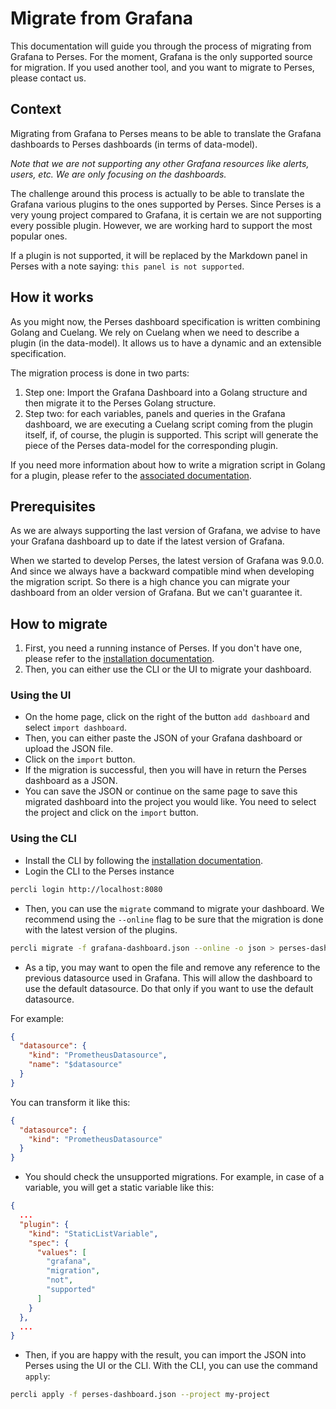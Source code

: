 Migrate from Grafana
====================

This documentation will guide you through the process of migrating from Grafana to Perses. For the moment, Grafana is
the only supported source for migration. If you used another tool, and you want to migrate to Perses, please contact us.

## Context

Migrating from Grafana to Perses means to be able to translate the Grafana dashboards to Perses dashboards (in terms of
data-model).

*Note that we are not supporting any other Grafana resources like alerts, users, etc. We are only focusing on the
dashboards.*

The challenge around this process is actually to be able to translate the Grafana various plugins to the ones supported by
Perses. Since Perses is a very young project compared to Grafana, it is certain we are not supporting every possible
plugin. However, we are working hard to support the most popular ones.

If a plugin is not supported, it will be replaced by the Markdown panel in Perses with a note saying:
`this panel is not supported`.

## How it works

As you might now, the Perses dashboard specification is written combining Golang and Cuelang.
We rely on Cuelang when we need to describe a plugin (in the data-model). It allows us to have a dynamic and an
extensible specification.

The migration process is done in two parts:

1. Step one: Import the Grafana Dashboard into a Golang structure and then migrate it to the Perses Golang structure.
2. Step two: for each variables, panels and queries in the Grafana dashboard, we are executing a Cuelang script coming
   from the plugin itself, if, of course, the plugin is supported. This script will generate the piece of the Perses
   data-model for the corresponding plugin.

If you need more information about how to write a migration script in Golang for a plugin, please refer to
the [associated documentation](./plugins/cue.md#migration-from-grafana).

## Prerequisites

As we are always supporting the last version of Grafana, we advise to have your Grafana dashboard up to date if the
latest version of Grafana.

When we started to develop Perses, the latest version of Grafana was 9.0.0. And since we always have a backward
compatible mind when developing the migration script. So there is a high chance you can migrate your dashboard from an
older version of Grafana. But we can't guarantee it.

## How to migrate

1. First, you need a running instance of Perses. If you don't have one, please refer to
   the [installation documentation](./installation/in-a-container.md).
2. Then, you can either use the CLI or the UI to migrate your dashboard.

### Using the UI

- On the home page, click on the right of the button `add dashboard` and select `import dashboard`.
- Then, you can either paste the JSON of your Grafana dashboard or upload the JSON file.
- Click on the `import` button.
- If the migration is successful, then you will have in return the Perses dashboard as a JSON.
- You can save the JSON or continue on the same page to save this migrated dashboard into the project you would like.
  You need to select the project and click on the `import` button.

### Using the CLI

- Install the CLI by following the [installation documentation](./cli.md).
- Login the CLI to the Perses instance

```bash
percli login http://localhost:8080
```

- Then, you can use the `migrate` command to migrate your dashboard. We recommend using the `--online` flag to be sure
  that the migration is done with the latest version of the plugins.

```bash
percli migrate -f grafana-dashboard.json --online -o json > perses-dashboard.json
```

- As a tip, you may want to open the file and remove any reference to the previous datasource used in Grafana. This
  will allow the dashboard to use the default datasource. Do that only if you want to use the default datasource.

For example:

```json
{
  "datasource": {
    "kind": "PrometheusDatasource",
    "name": "$datasource"
  }
}
```

You can transform it like this:

```json
{
  "datasource": {
    "kind": "PrometheusDatasource"
  }
}
```

- You should check the unsupported migrations. For example, in case of a variable, you will get a static variable like this:

```json
{
  ...
  "plugin": {
    "kind": "StaticListVariable",
    "spec": {
      "values": [
        "grafana",
        "migration",
        "not",
        "supported"
      ]
    }
  },
  ...
}
```

- Then, if you are happy with the result, you can import the JSON into Perses using the UI or the CLI. With the CLI, you
  can use the command `apply`:

```bash
percli apply -f perses-dashboard.json --project my-project
```

